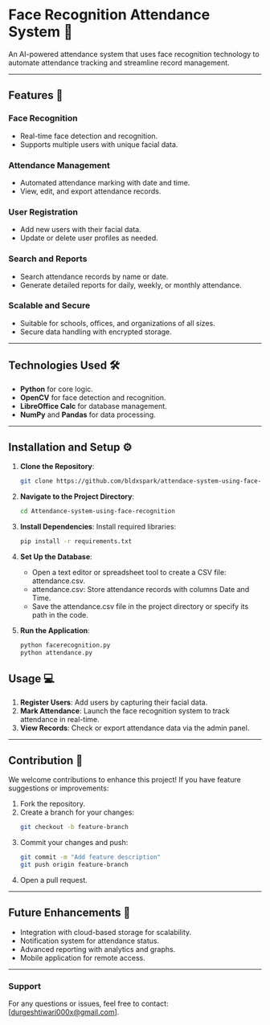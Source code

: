 
# **Face Recognition Attendance System** 🤖

An AI-powered attendance system that uses face recognition technology to automate attendance tracking and streamline record management.

---

## **Features** 🚀

### **Face Recognition**
- Real-time face detection and recognition.
- Supports multiple users with unique facial data.

### **Attendance Management**
- Automated attendance marking with date and time.
- View, edit, and export attendance records.

### **User Registration**
- Add new users with their facial data.
- Update or delete user profiles as needed.

### **Search and Reports**
- Search attendance records by name or date.
- Generate detailed reports for daily, weekly, or monthly attendance.

### **Scalable and Secure**
- Suitable for schools, offices, and organizations of all sizes.
- Secure data handling with encrypted storage.

---

## **Technologies Used** 🛠️

- **Python** for core logic.
- **OpenCV** for face detection and recognition.
- **LibreOffice Calc** for database management.
- **NumPy** and **Pandas** for data processing.

---

## **Installation and Setup** ⚙️

1. **Clone the Repository**:
   ```bash
   git clone https://github.com/bldxspark/attendace-system-using-face-recognition.git
   ```

2. **Navigate to the Project Directory**:
   ```bash
   cd Attendance-system-using-face-recognition
    ```

3. **Install Dependencies**:
   Install required libraries:
   ```bash
   pip install -r requirements.txt
   ```

4. **Set Up the Database**:
 
    - Open a text editor or spreadsheet tool to create a CSV file: attendance.csv.
    - attendance.csv: Store attendance records with columns Date and Time.
    - Save the attendance.csv file in the project directory or specify its path in the code.
    
6. **Run the Application**:
   ```bash
   python facerecognition.py
   python attendance.py
   ```


## **Usage** 💻

1. **Register Users**: Add users by capturing their facial data.
2. **Mark Attendance**: Launch the face recognition system to track attendance in real-time.
3. **View Records**: Check or export attendance data via the admin panel.

---

## **Contribution** 🤝

We welcome contributions to enhance this project! If you have feature suggestions or improvements:
1. Fork the repository.
2. Create a branch for your changes:
   ```bash
   git checkout -b feature-branch
   ```
3. Commit your changes and push:
   ```bash
   git commit -m "Add feature description"
   git push origin feature-branch
   ```
4. Open a pull request.

---


## **Future Enhancements** 🌟
- Integration with cloud-based storage for scalability.
- Notification system for attendance status.
- Advanced reporting with analytics and graphs.
- Mobile application for remote access.

---


### **Support**  
For any questions or issues, feel free to contact: [durgeshtiwari000x@gmail.com].
